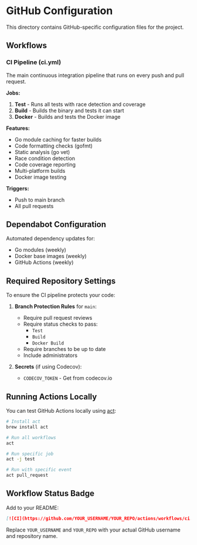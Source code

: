 # GitHub Configuration

This directory contains GitHub-specific configuration files for the project.

## Workflows

### CI Pipeline (ci.yml)

The main continuous integration pipeline that runs on every push and pull request.

**Jobs:**
1. **Test** - Runs all tests with race detection and coverage
2. **Build** - Builds the binary and tests it can start
3. **Docker** - Builds and tests the Docker image

**Features:**
- Go module caching for faster builds
- Code formatting checks (gofmt)
- Static analysis (go vet)
- Race condition detection
- Code coverage reporting
- Multi-platform builds
- Docker image testing

**Triggers:**
- Push to main branch
- All pull requests

## Dependabot Configuration

Automated dependency updates for:
- Go modules (weekly)
- Docker base images (weekly)
- GitHub Actions (weekly)

## Required Repository Settings

To ensure the CI pipeline protects your code:

1. **Branch Protection Rules** for `main`:
   - Require pull request reviews
   - Require status checks to pass:
     - `Test`
     - `Build`
     - `Docker Build`
   - Require branches to be up to date
   - Include administrators

2. **Secrets** (if using Codecov):
   - `CODECOV_TOKEN` - Get from codecov.io

## Running Actions Locally

You can test GitHub Actions locally using [act](https://github.com/nektos/act):

```bash
# Install act
brew install act

# Run all workflows
act

# Run specific job
act -j test

# Run with specific event
act pull_request
```

## Workflow Status Badge

Add to your README:
```markdown
[![CI](https://github.com/YOUR_USERNAME/YOUR_REPO/actions/workflows/ci.yml/badge.svg)](https://github.com/YOUR_USERNAME/YOUR_REPO/actions/workflows/ci.yml)
```

Replace `YOUR_USERNAME` and `YOUR_REPO` with your actual GitHub username and repository name.